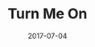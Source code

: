 ---
layout: cassette
artist: "Rexly ft. Kevsquare & Rose"
title: "Turn Me On"
permalink: /cassette/single//:title
date: 2017-07-04
cassette: "/assets/images/cassette/rexly-turn-me-on.png"
side-a: "'rexly_-_turn_me_on'"
side-b: "'rexly_-_turn_me_on'"
meta_image: "/assets/images/artwork/rexly-turn-me-on.jpg"
meta_artist: "Rexly"
meta_title: "Turn Me On<br>ft. Kevsquare & Rose"
categories: Singles
tags: [rexly, kevsquare, rose]
icon: '<i class="demo-icon icon-cassette"></i>'
---